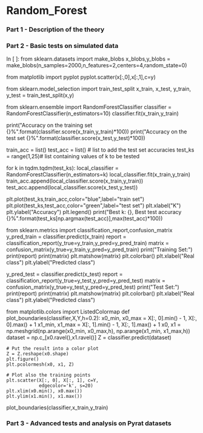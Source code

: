 # Random_Forest

### Part 1 - Description of the theory





### Part 2 - Basic tests on simulated data



In [ ]: from sklearn.datasets import make_blobs
x_blobs,y_blobs = make_blobs(n_samples=2000,n_features=2,centers=4,random_state=0)


from matplotlib import pyplot
pyplot.scatter(x[:,0],x[:,1],c=y)


from sklearn.model_selection import train_test_split
x_train, x_test, y_train, y_test = train_test_split(x,y)

from sklearn.ensemble import RandomForestClassifier
classifier = RandomForestClassifier(n_estimators=10)
classifier.fit(x_train,y_train)

print("Accuracy on the training set {}%".format(classifier.score(x_train,y_train)*100))
print("Accuracy on the test set {}%".format(classifier.score(x_test,y_test)*100))



train_acc = list()
test_acc = list() # list to add the test set accuracies
test_ks = range(1,25)# list containing values of k to be tested

for k in tqdm.tqdm(test_ks):
    local_classifier = RandomForestClassifier(n_estimators=k)
    local_classifier.fit(x_train,y_train)
    train_acc.append(local_classifier.score(x_train,y_train))
    test_acc.append(local_classifier.score(x_test,y_test))

plt.plot(test_ks,train_acc,color="blue",label="train set")
plt.plot(test_ks,test_acc,color="green",label="test set")
plt.xlabel("K")
plt.ylabel("Accuracy")
plt.legend()
print("Best k: {}, Best test accuracy {}%".format(test_ks[np.argmax(test_acc)],max(test_acc)*100))

from sklearn.metrics import classification_report,confusion_matrix
y_pred_train = classifier.predict(x_train)
report = classification_report(y_true=y_train,y_pred=y_pred_train)
matrix = confusion_matrix(y_true=y_train,y_pred=y_pred_train)
print("Training Set:")
print(report)
print(matrix)
plt.matshow(matrix)
plt.colorbar()
plt.xlabel("Real class")
plt.ylabel("Predicted class")

y_pred_test = classifier.predict(x_test)
report = classification_report(y_true=y_test,y_pred=y_pred_test)
matrix = confusion_matrix(y_true=y_test,y_pred=y_pred_test)
print("Test Set:")
print(report)
print(matrix)
plt.matshow(matrix)
plt.colorbar()
plt.xlabel("Real class")
plt.ylabel("Predicted class")


from matplotlib.colors import ListedColormap
def plot_boundaries(classifier,X,Y,h=0.2):
    x0_min, x0_max = X[:, 0].min() - 1, X[:, 0].max() + 1
    x1_min, x1_max = X[:, 1].min() - 1, X[:, 1].max() + 1
    x0, x1 = np.meshgrid(np.arange(x0_min, x0_max,h),
                         np.arange(x1_min, x1_max,h))
    dataset = np.c_[x0.ravel(),x1.ravel()]
    Z = classifier.predict(dataset)

    # Put the result into a color plot
    Z = Z.reshape(x0.shape)
    plt.figure()
    plt.pcolormesh(x0, x1, Z)

    # Plot also the training points
    plt.scatter(X[:, 0], X[:, 1], c=Y,
                edgecolor='k', s=20)
    plt.xlim(x0.min(), x0.max())
    plt.ylim(x1.min(), x1.max())
plot_boundaries(classifier,x_train,y_train)



### Part 3 - Advanced tests and analysis on Pyrat datasets
